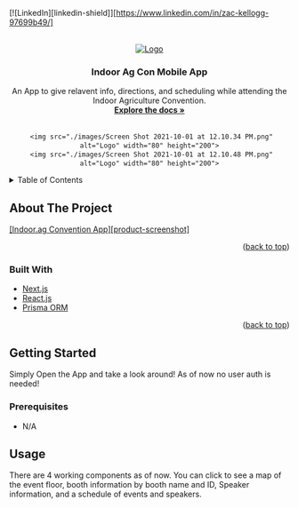 <div id="top"></div>
<!--
*** Thanks for checking out the Best-README-Template. If you have a suggestion
*** that would make this better, please fork the repo and create a pull request
*** or simply open an issue with the tag "enhancement".
*** Don't forget to give the project a star!
*** Thanks again! Now go create something AMAZING! :D
-->

<!-- PROJECT SHIELDS -->
<!--
*** I'm using markdown "reference style" links for readability.
*** Reference links are enclosed in brackets [ ] instead of parentheses ( ).
*** See the bottom of this document for the declaration of the reference variables
*** for contributors-url, forks-url, etc. This is an optional, concise syntax you may use.
*** https://www.markdownguide.org/basic-syntax/#reference-style-links
-->
<!-- [![Contributors][contributors-shield]][contributors-url]
[![Forks][forks-shield]][forks-url]
[![Stargazers][stars-shield]][stars-url]
[![Issues][issues-shield]][issues-url]
[![MIT License][license-shield]][license-url] -->

[![LinkedIn][linkedin-shield]][https://www.linkedin.com/in/zac-kellogg-97699b49/]

<!-- PROJECT LOGO -->
<br />
<div align="center">
  <a href="https://github.com/github_username/repo_name">
    <img src="https://indoor.ag/wp-content/uploads/2020/02/IndoorAg_Logo_Horizontal_BW-1.png" alt="Logo" width="300" height="80">
  </a>

<h3 align="center">Indoor Ag Con Mobile App</h3>

  <p align="center">
    An App to give relavent info, directions, and scheduling while attending the Indoor Agriculture Convention. 
    <br />
    <a href="https://github.com/Zkellogg/soloReact"><strong>Explore the docs »</strong></a>
    <br />
    <br />
   
     <img src="./images/Screen Shot 2021-10-01 at 12.10.34 PM.png" alt="Logo" width="80" height="200">
     <img src="./images/Screen Shot 2021-10-01 at 12.10.48 PM.png" alt="Logo" width="80" height="200">


  </p>
</div>

<!-- TABLE OF CONTENTS -->
<details>
  <summary>Table of Contents</summary>
  <ol>
    <li>
      <a href="#about-the-project">About The Project</a>
      <ul>
        <li><a href="#built-with">Built With</a></li>
      </ul>
    </li>
    <li>
      <a href="#getting-started">Getting Started</a>
      <ul>
        <li><a href="#prerequisites">Prerequisites</a></li>
        <li><a href="#installation">Installation</a></li>
      </ul>
    </li>
    <li><a href="#usage">Usage</a></li>
    <li><a href="#roadmap">Roadmap</a></li>
    <li><a href="#contributing">Contributing</a></li>
    <li><a href="#license">License</a></li>
    <li><a href="#contact">Contact</a></li>
    <li><a href="#acknowledgments">Acknowledgments</a></li>
  </ol>
</details>

<!-- ABOUT THE PROJECT -->

## About The Project

[[Indoor.ag Convention App][product-screenshot]](https://github.com/Zkellogg/soloReact)

<p align="right">(<a href="#top">back to top</a>)</p>

### Built With

- [Next.js](https://nodejs.org/)
- [React.js](https://reactjs.org/)
- [Prisma ORM](https://prisma.io/)

<p align="right">(<a href="#top">back to top</a>)</p>

<!-- GETTING STARTED -->

## Getting Started

Simply Open the App and take a look around! As of now no user auth is needed!

### Prerequisites

- N/A

## Usage

There are 4 working components as of now. You can click to see a map of the event floor, booth information by booth name and ID, Speaker information, and a schedule of events and speakers.
